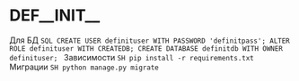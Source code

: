 # DEF__INIT__

Для БД
	```SQL
	CREATE USER definituser WITH PASSWORD 'definitpass';
	ALTER ROLE definituser WITH CREATEDB;
	CREATE DATABASE definitdb WITH OWNER definituser;
	```
Зависимости
	```SH
	pip install -r requirements.txt
	```
Миграции
	```SH
	python manage.py migrate
	```
